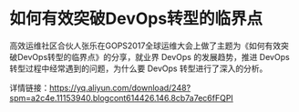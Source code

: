 # 如何有效突破DevOps转型的临界点
高效运维社区合伙人张乐在GOPS2017全球运维大会上做了主题为《如何有效突破DevOps转型的临界点》的分享，就业界 DevOps 的发展趋势，推进 DevOps 转型过程中经常遇到的问题，为什么要 DevOps 转型进行了深入的分析。

详情链接：https://yq.aliyun.com/download/248?spm=a2c4e.11153940.blogcont614426.146.8cb7a7ec6fFQPI
